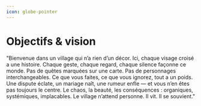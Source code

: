 ```yaml
---
icon: globe-pointer
---
```


# Objectifs & vision

"Bienvenue dans un village qui n’a rien d’un décor. Ici, chaque visage croisé a une histoire. Chaque geste, chaque regard, chaque silence façonne ce monde. Pas de quêtes marquées sur une carte. Pas de personnages interchangeables. Ce que vous faites, ce que vous ignorez, tout a un poids. Une dispute éclate, un mariage naît, une rumeur enfle — et vous n’en êtes pas toujours le centre. Le chaos, la beauté, les conséquences : organiques, systémiques, implacables. Le village n’attend personne. Il vit. Il se souvient."
